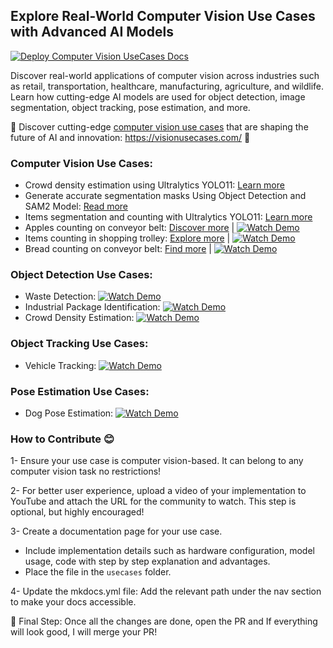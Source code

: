 ## Explore Real-World Computer Vision Use Cases with Advanced AI Models

[![Deploy Computer Vision UseCases Docs](https://github.com/RizwanMunawar/visionusecases/actions/workflows/deploy.yml/badge.svg)](https://github.com/RizwanMunawar/visionusecases/actions/workflows/deploy.yml)

Discover real-world applications of computer vision across industries such as retail, transportation, healthcare, manufacturing, agriculture, and wildlife. Learn how cutting-edge AI models are used for object detection, image segmentation, object tracking, pose estimation, and more.

🚀 Discover cutting-edge [computer vision use cases](https://rizwanmunawar.github.io/visionusecases/) that are shaping the future of AI and innovation: https://visionusecases.com/ 🚀 

### Computer Vision Use Cases:

- Crowd density estimation using Ultralytics YOLO11: [Learn more](https://visionusecases.com/usecases/crowd-density-estimation/)
- Generate accurate segmentation masks Using Object Detection and SAM2 Model: [Read more](https://visionusecases.com/usecases/segmentation-masks-detect-sam2/)
- Items segmentation and counting with Ultralytics YOLO11: [Learn more](https://visionusecases.com/usecases/items-segmentation-supermarket-ai/)
- Apples counting on conveyor belt:  [Discover more](https://visionusecases.com/usecases/apple-counting/) | [![Watch Demo](https://img.shields.io/badge/Watch-Demo-blue?style=flat-square "Watch the Demo Video")](https://youtu.be/g5Onls24Djg)
- Items counting in shopping trolley:  [Explore more](https://visionusecases.com/usecases/items-counting/) | [![Watch Demo](https://img.shields.io/badge/Watch-Demo-blue?style=flat-square "Watch the Demo Video")](https://youtu.be/eoOkYDJIDHo)
- Bread counting on conveyor belt:  [Find more](https://visionusecases.com/usecases/bread-counting/) | [![Watch Demo](https://img.shields.io/badge/Watch-Demo-blue?style=flat-square "Watch the Demo Video")](https://youtu.be/1qyxTP2U_Ow)

### Object Detection Use Cases:

- Waste Detection: [![Watch Demo](https://img.shields.io/badge/Watch-Demo-blue?style=flat-square "Watch the Demo Video")](https://youtu.be/VhzkygLZido)
- Industrial Package Identification: [![Watch Demo](https://img.shields.io/badge/Watch-Demo-blue?style=flat-square "Watch the Demo Video")](https://youtu.be/KGyP10JOwvw)
- Crowd Density Estimation: [![Watch Demo](https://img.shields.io/badge/Watch-Demo-blue?style=flat-square "Watch the Demo Video")](https://www.youtube.com/watch?v=38joFjkbRUs)

### Object Tracking Use Cases:

- Vehicle Tracking: [![Watch Demo](https://img.shields.io/badge/Watch-Demo-blue?style=flat-square "Watch the Demo Video")](https://youtu.be/gUMvcrFeVUg)

### Pose Estimation Use Cases:

-  Dog Pose Estimation: [![Watch Demo](https://img.shields.io/badge/Watch-Demo-blue?style=flat-square "Watch the Demo Video")](https://youtu.be/PmiWQgdTAuA)

### How to Contribute 😊

1- Ensure your use case is computer vision-based. It can belong to any computer vision task no restrictions!

2- For better user experience, upload a video of your implementation to YouTube and attach the URL for the community to watch. This step is optional, but highly encouraged!

3- Create a documentation page for your use case.
- Include implementation details such as hardware configuration, model usage, code with step by step explanation and advantages.
- Place the file in the `usecases` folder.

4- Update the mkdocs.yml file: Add the relevant path under the nav section to make your docs accessible.

🎉 Final Step: Once all the changes are done, open the PR and If everything will look good, I will merge your PR!
